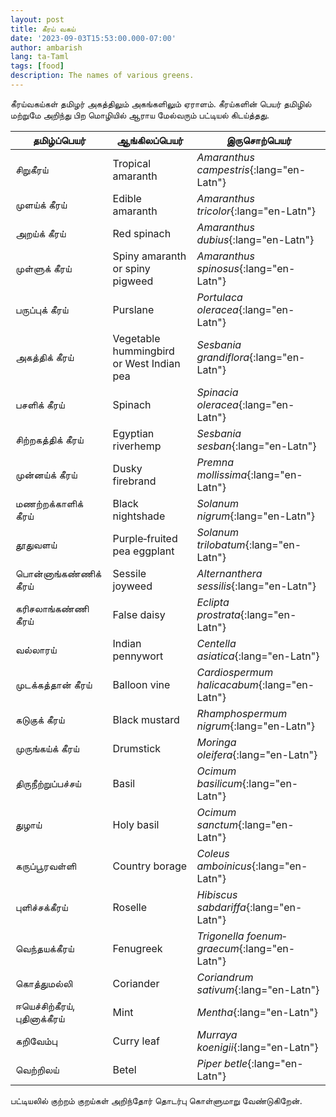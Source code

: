 ```yaml
---
layout: post
title: கீரய் வகய்
date: '2023-09-03T15:53:00.000-07:00'
author: ambarish
lang: ta-Taml
tags: [food]
description: The names of various greens.
---
```


கீரய்வகய்கள் தமிழர் அகத்திலும் அகங்களிலும் ஏராளம். கீரய்களின் பெயர் தமிழில் மற்றுமே அறிந்து பிற மொழியில் ஆராய மேல்வரும் பட்டியல் கிடய்த்தது.

| தமிழ்ப்பெயர் | ஆங்கிலப்பெயர் | இருசொற்பெயர் |
|---|---|---|
| சிறுகீரய் | <span lang="en-Latn">Tropical amaranth</span> | *Amaranthus campestris*{:lang="en-Latn"} |
| முளய்க் கீரய் | <span lang="en-Latn">Edible amaranth</span> | *Amaranthus tricolor*{:lang="en-Latn"} |
| அறய்க் கீரய் | <span lang="en-Latn">Red spinach</span> | *Amaranthus dubius*{:lang="en-Latn"} |
| முள்ளுக் கீரய் | <span lang="en-Latn">Spiny amaranth or spiny pigweed</span> | *Amaranthus spinosus*{:lang="en-Latn"} |
| பருப்புக் கீரய் | <span lang="en-Latn">Purslane</span> | *Portulaca oleracea*{:lang="en-Latn"} |
| அகத்திக் கீரய் | <span lang="en-Latn">Vegetable hummingbird or West Indian pea</span> | *Sesbania grandiflora*{:lang="en-Latn"} |
| பசளிக் கீரய் | <span lang="en-Latn">Spinach</span> | *Spinacia oleracea*{:lang="en-Latn"} |
| சிற்றகத்திக் கீரய் | <span lang="en-Latn">Egyptian riverhemp</span> | *Sesbania sesban*{:lang="en-Latn"} |
| முன்னய்க் கீரய் | <span lang="en-Latn">Dusky firebrand</span> | *Premna mollissima*{:lang="en-Latn"} |
| மணற்றக்காளிக் கீரய் | <span lang="en-Latn">Black nightshade</span> | *Solanum nigrum*{:lang="en-Latn"} |
| தூதுவளய் | <span lang="en-Latn">Purple‐fruited pea eggplant</span>| *Solanum trilobatum*{:lang="en-Latn"} |
| பொன்னாங்கண்ணிக் கீரய் | <span lang="en-Latn">Sessile joyweed</span> | *Alternanthera sessilis*{:lang="en-Latn"} |
| கரிசலாங்கண்ணி கீரய் | <span lang="en-Latn">False daisy</span> | *Eclipta prostrata*{:lang="en-Latn"} |
| வல்லாரய் | <span lang="en-Latn">Indian pennywort</span>| *Centella asiatica*{:lang="en-Latn"} |
| முடக்கத்தான் கீரய் | <span lang="en-Latn">Balloon vine</span> | *Cardiospermum halicacabum*{:lang="en-Latn"} |
| கடுகுக் கீரய் | <span lang="en-Latn">Black mustard</span> | *Rhamphospermum nigrum*{:lang="en-Latn"} |
| முருங்கய்க் கீரய் | <span lang="en-Latn">Drumstick</span> | *Moringa oleifera*{:lang="en-Latn"} |
| திருநீற்றுப்பச்சய் | <span lang="en-Latn">Basil</span> | *Ocimum basilicum*{:lang="en-Latn"} |
| துழாய் | <span lang="en-Latn">Holy basil</span> | *Ocimum sanctum*{:lang="en-Latn"} |
| கருப்பூரவள்ளி | <span lang="en-Latn">Country borage</span> | *Coleus amboinicus*{:lang="en-Latn"} |
| புளிச்சக்கீரய் | <span lang="en-Latn">Roselle</span> | *Hibiscus sabdariffa*{:lang="en-Latn"} |
| வெந்தயக்கீரய் | <span lang="en-Latn">Fenugreek</span> | *Trigonella foenum‐graecum*{:lang="en-Latn"} |
| கொத்துமல்லி | <span lang="en-Latn">Coriander</span> | *Coriandrum sativum*{:lang="en-Latn"} |
| ஈயெச்சிற்கீரய், புதினாக்கீரய் | <span lang="en-Latn">Mint</span> | *Mentha*{:lang="en-Latn"} |
| கறிவேம்பு | <span lang="en-Latn">Curry leaf</span> | *Murraya koenigii*{:lang="en-Latn"} |
| வெற்றிலய் | <span lang="en-Latn">Betel</span> | *Piper betle*{:lang="en-Latn"} |

பட்டியலில் குற்றம் குறய்கள் அறிந்தோர் தொடர்பு கொள்ளுமாறு வேண்டுகிறேன்.
